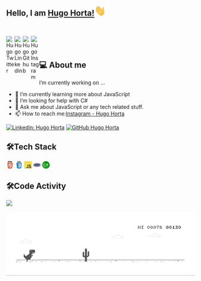 ## Hello, I am [Hugo Horta!](http://aboutme.mywebcommunity.org/)<img src="https://raw.githubusercontent.com/ABSphreak/ABSphreak/master/gifs/Hi.gif" width="30px">


<p align="left"> <img src="https://komarev.com/ghpvc/?username=HugoHorta01&label=Views&color=blue&style=plastic" alt="" /> </p>

<a href="#">
  <img align="left" alt="Hugo Twitter" width="22px" src="https://cdn.jsdelivr.net/npm/simple-icons@v3/icons/twitter.svg" />
</a>
<a href="#">
  <img align="left" alt="Hugo Linkedin" width="22px" src="https://cdn.jsdelivr.net/npm/simple-icons@v3/icons/linkedin.svg" />
</a>
<a href="https://github.com/HugoHorta01">
  <img align="left" alt="Hugo Github" width="22px" src="https://cdn.jsdelivr.net/npm/simple-icons@v3/icons/github.svg" />
</a>
<a href="https://www.instagram.com/hugohorta1/">
  <img align="left" alt="Hugo Instagram" width="22px" src="https://cdn.jsdelivr.net/npm/simple-icons@v3/icons/instagram.svg" />
</a>

<br/>
<br/>

## 💻 About me
I’m currently working on ...
- 🌱 I’m currently learning more about JavaScript
- 🤔 I’m looking for help with C#
- 💬 Ask me about JavaScript or any tech related stuff.
- 📫 How to reach me:[Instagram - Hugo Horta](https://www.instagram.com/hugohorta1/)

[![Linkedin: Hugo Horta](https://img.shields.io/badge/-LinkedIn-blue)](#)
[![GitHub Hugo Horta](https://img.shields.io/github/followers/HugoHorta01?label=follow&style=social)](https://github.com/HugoHorta01)

## 🛠️Tech Stack

<code><img height="20" src="https://raw.githubusercontent.com/github/explore/80688e429a7d4ef2fca1e82350fe8e3517d3494d/topics/html/html.png"></code>
<code><img height="20" src="https://raw.githubusercontent.com/github/explore/80688e429a7d4ef2fca1e82350fe8e3517d3494d/topics/css/css.png"></code>
<code><img height="20" src="https://raw.githubusercontent.com/github/explore/80688e429a7d4ef2fca1e82350fe8e3517d3494d/topics/javascript/javascript.png"></code>
<code><img height="20" src="https://raw.githubusercontent.com/github/explore/80688e429a7d4ef2fca1e82350fe8e3517d3494d/topics/php/php.png"></code>
<code><img height="20" src="https://raw.githubusercontent.com/github/explore/80688e429a7d4ef2fca1e82350fe8e3517d3494d/topics/csharp/csharp.png"></code>

## 🛠️Code Activity

<p align="left">
  <a href="https://github.com/HugoHorta01">
    <a href="https://github.com/HugoHorta01"><img height="185px" src="https://github-readme-stats.vercel.app/api?username=HugoHorta01&show_icons=true&theme=dark&line_height=27"/>
    </a>
  </a>
</p>

<img align="center" src="https://github.com/ghenriquec/ghenriquec/blob/main/dino.gif" />
